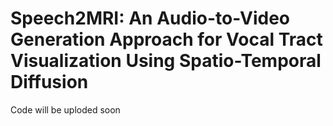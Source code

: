 # Speech2MRI: An Audio-to-Video Generation Approach for Vocal Tract Visualization Using Spatio-Temporal Diffusion


Code will be uploded soon
